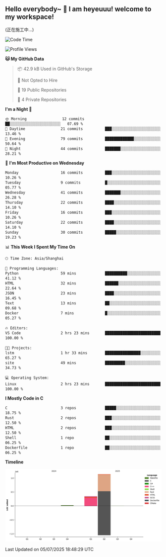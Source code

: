 ## Hello everybody~ 👋 I am heyeuuu! welcome to my workspace!
(正在施工中...)
  
<!--START_SECTION:waka-->
![Code Time](http://img.shields.io/badge/Code%20Time-2%20hrs%2023%20mins-blue)

![Profile Views](http://img.shields.io/badge/Profile%20Views-0-blue)

**🐱 My GitHub Data** 

> 📦 42.9 kB Used in GitHub's Storage 
 > 
> 🚫 Not Opted to Hire
 > 
> 📜 19 Public Repositories 
 > 
> 🔑 4 Private Repositories 
 > 
**I'm a Night 🦉** 

```text
🌞 Morning                12 commits          ██░░░░░░░░░░░░░░░░░░░░░░░   07.69 % 
🌆 Daytime                21 commits          ███░░░░░░░░░░░░░░░░░░░░░░   13.46 % 
🌃 Evening                79 commits          █████████████░░░░░░░░░░░░   50.64 % 
🌙 Night                  44 commits          ███████░░░░░░░░░░░░░░░░░░   28.21 % 
```
📅 **I'm Most Productive on Wednesday** 

```text
Monday                   16 commits          ███░░░░░░░░░░░░░░░░░░░░░░   10.26 % 
Tuesday                  9 commits           █░░░░░░░░░░░░░░░░░░░░░░░░   05.77 % 
Wednesday                41 commits          ███████░░░░░░░░░░░░░░░░░░   26.28 % 
Thursday                 22 commits          ████░░░░░░░░░░░░░░░░░░░░░   14.10 % 
Friday                   16 commits          ███░░░░░░░░░░░░░░░░░░░░░░   10.26 % 
Saturday                 22 commits          ████░░░░░░░░░░░░░░░░░░░░░   14.10 % 
Sunday                   30 commits          █████░░░░░░░░░░░░░░░░░░░░   19.23 % 
```


📊 **This Week I Spent My Time On** 

```text
🕑︎ Time Zone: Asia/Shanghai

💬 Programming Languages: 
Python                   59 mins             ██████████░░░░░░░░░░░░░░░   41.12 % 
HTML                     32 mins             ██████░░░░░░░░░░░░░░░░░░░   22.64 % 
JSON                     23 mins             ████░░░░░░░░░░░░░░░░░░░░░   16.45 % 
Text                     13 mins             ██░░░░░░░░░░░░░░░░░░░░░░░   09.68 % 
Docker                   7 mins              █░░░░░░░░░░░░░░░░░░░░░░░░   05.27 % 

🔥 Editors: 
VS Code                  2 hrs 23 mins       █████████████████████████   100.00 % 

🐱‍💻 Projects: 
lstm                     1 hr 33 mins        ████████████████░░░░░░░░░   65.27 % 
site                     49 mins             █████████░░░░░░░░░░░░░░░░   34.73 % 

💻 Operating System: 
Linux                    2 hrs 23 mins       █████████████████████████   100.00 % 
```

**I Mostly Code in C** 

```text
C                        3 repos             █████░░░░░░░░░░░░░░░░░░░░   18.75 % 
Rust                     2 repos             ███░░░░░░░░░░░░░░░░░░░░░░   12.50 % 
HTML                     2 repos             ███░░░░░░░░░░░░░░░░░░░░░░   12.50 % 
Shell                    1 repo              ██░░░░░░░░░░░░░░░░░░░░░░░   06.25 % 
Dockerfile               1 repo              ██░░░░░░░░░░░░░░░░░░░░░░░   06.25 % 
```



**Timeline**

![Lines of Code chart](https://raw.githubusercontent.com/heyeuu/heyeuu/main/assets/bar_graph.png)


 Last Updated on 05/07/2025 18:48:29 UTC
<!--END_SECTION:waka-->
